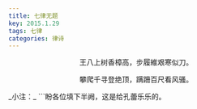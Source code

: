 ```yaml
---
title: 七律无题
key: 2015.1.29
tags: 七律
categories: 律诗
---
```


<p align="center">王八上树香樟高，步履維艰寒似刀。
</p>
<p align="center">攀爬千寻登绝顶，蹒跚百尺看风骚。
</p>
_小注：_
```盼各位填下半阙，这是给孔蕾乐乐的。

```